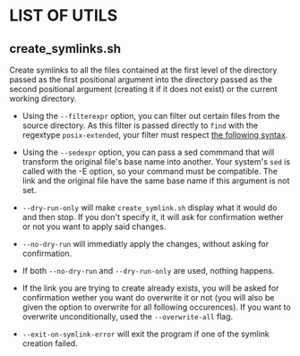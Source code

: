 # LIST OF UTILS

## create_symlinks.sh

Create symlinks to all the files contained at the first level of the directory passed as the first positional argument into the directory passed as the second positional argument (creating it if it does not exist) or the current working directory.

- Using the `--filterexpr` option, you can filter out certain files from the source directory. As this filter is passed directly to `find` with the regextype `posix-extended`, your filter must respect [the following syntax](https://www.gnu.org/software/findutils/manual/html_node/find_html/posix_002dextended-regular-expression-syntax.html).

- Using the `--sedexpr` option, you can pass a sed commmand that will transform the original file's base name into another. Your system's `sed` is called with the -E option, so your command must be compatible. The link and the original file have the same base name if this argument is not set.

- `--dry-run-only` will make `create_symlink.sh` display what it would do and then stop. If you don't specify it, it will ask for confirmation wether or not you want to apply said changes.

- `--no-dry-run` will immediatly apply the changes, without asking for confirmation.

- If both `--no-dry-run` and `--dry-run-only` are used, nothing happens.

- If the link you are trying to create already exists, you will be asked for confirmation wether you want do overwrite it or not (you will also be given the option to overwrite for all following occurences). If you want to overwrite unconditionally, used the `--overwrite-all` flag.

- `--exit-on-symlink-error` will exit the program if one of the symlink creation failed.

